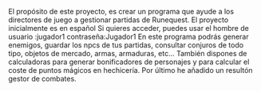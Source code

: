 El propósito de este proyecto, es crear un programa que ayude a los directores de juego a gestionar partidas de Runequest.
El proyecto inicialmente es en español
Si quieres acceder, puedes usar el hombre de usuario :jugador1 contraseña:Jugador1
En este programa podrás generar enemigos, guardar los npcs de tus partidas, consultar conjuros de todo tipo, objetos de mercado, armas, armaduras, etc...
También dispones de calculadoras para generar bonificadores de personajes y para calcular el coste de puntos mágicos en hechicería.
Por último he añadido un resultón gestor de combates.
